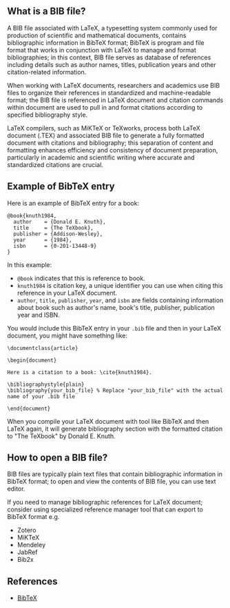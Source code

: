 ## What is a BIB file?

A BIB file associated with LaTeX, a typesetting system commonly used for production of scientific and mathematical documents, contains bibliographic information in BibTeX format; BibTeX is program and file format that works in conjunction with LaTeX to manage and format bibliographies; in this context, BIB file serves as database of references including details such as author names, titles, publication years and other citation-related information.

When working with LaTeX documents, researchers and academics use BIB files to organize their references in standardized and machine-readable format; the BIB file is referenced in LaTeX document and citation commands within document are used to pull in and format citations according to specified bibliography style.

LaTeX compilers, such as MiKTeX or TeXworks, process both LaTeX document (.TEX) and associated BIB file to generate a fully formatted document with citations and bibliography; this separation of content and formatting enhances efficiency and consistency of document preparation, particularly in academic and scientific writing where accurate and standardized citations are crucial.

## Example of BibTeX entry

Here is an example of BibTeX entry for a book:

```
@book{knuth1984,
  author    = {Donald E. Knuth},
  title     = {The TeXbook},
  publisher = {Addison-Wesley},
  year      = {1984},
  isbn      = {0-201-13448-9}
}
``` 

In this example:

-   `@book` indicates that this is reference to book.
-   `knuth1984` is citation key, a unique identifier you can use when citing this reference in your LaTeX document.
-   `author`, `title`, `publisher`, `year`, and `isbn` are fields containing information about book such as author's name, book's title, publisher, publication year and ISBN.

You would include this BibTeX entry in your `.bib` file and then in your LaTeX document, you might have something like:

```
\documentclass{article}

\begin{document}

Here is a citation to a book: \cite{knuth1984}.

\bibliographystyle{plain}
\bibliography{your_bib_file} % Replace "your_bib_file" with the actual name of your .bib file

\end{document}
``` 

When you compile your LaTeX document with tool like BibTeX and then LaTeX again, it will generate bibliography section with the formatted citation to "The TeXbook" by Donald E. Knuth.

## How to open a BIB file?

BIB files are typically plain text files that contain bibliographic information in BibTeX format; to open and view the contents of BIB file, you can use text editor.

If you need to manage bibliographic references for LaTeX document; consider using specialized reference manager tool that can export to BibTeX format e.g. 

- Zotero
- MiKTeX
- Mendeley
- JabRef
- Bib2x

## References
- [BibTeX](https://en.wikipedia.org/wiki/BibTeX)

